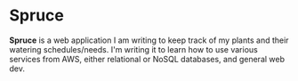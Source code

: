 # Spruce

**Spruce** is a web application I am writing to keep track of my plants and
their watering schedules/needs. I'm writing it to learn how to use various
services from AWS, either relational or NoSQL databases, and general web dev.

